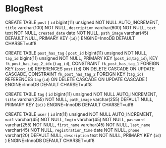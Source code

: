 # BlogRest

CREATE TABLE `post` (
  `id` bigint(11) unsigned NOT NULL AUTO_INCREMENT,
  `title` varchar(100) NOT NULL,
  `description` varchar(600) NOT NULL,
  `text` text NOT NULL,
  `created_date` date NOT NULL,
  `path_image` varchar(45) DEFAULT NULL,
  PRIMARY KEY (`id`)
) ENGINE=InnoDB DEFAULT CHARSET=utf8




CREATE TABLE `post_has_tag` (
  `post_id` bigint(11) unsigned NOT NULL,
  `tag_id` bigint(11) unsigned NOT NULL,
  PRIMARY KEY (`post_id`,`tag_id`),
  KEY `fk_post_has_tag_2_idx` (`tag_id`),
  CONSTRAINT `fk_post_has_tag_1` FOREIGN KEY (`post_id`) REFERENCES `post` (`id`) ON DELETE CASCADE ON UPDATE CASCADE,
  CONSTRAINT `fk_post_has_tag_2` FOREIGN KEY (`tag_id`) REFERENCES `tag` (`id`) ON DELETE CASCADE ON UPDATE CASCADE
) ENGINE=InnoDB DEFAULT CHARSET=utf8


CREATE TABLE `tag` (
  `id` bigint(11) unsigned NOT NULL AUTO_INCREMENT,
  `title` varchar(255) NOT NULL,
  `path_image` varchar(255) DEFAULT NULL,
  PRIMARY KEY (`id`)
) ENGINE=InnoDB DEFAULT CHARSET=utf8



CREATE TABLE `user` (
  `id` int(11) unsigned NOT NULL AUTO_INCREMENT,
  `mail` varchar(45) NOT NULL,
  `login` varchar(45) NOT NULL,
  `password` varchar(255) NOT NULL,
  `first_name` varchar(45) NOT NULL,
  `last_name` varchar(45) NOT NULL,
  `registration_time` date NOT NULL,
  `phone` varchar(20) DEFAULT NULL,
  `description` text NOT NULL,
  PRIMARY KEY (`id`)
) ENGINE=InnoDB DEFAULT CHARSET=utf8
